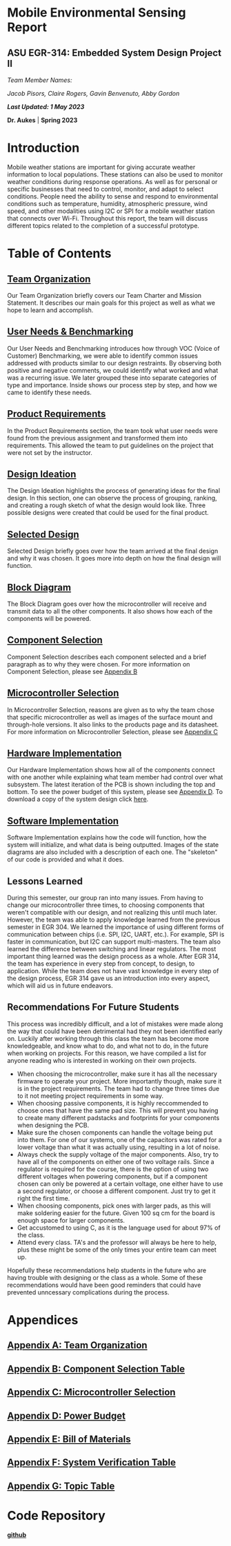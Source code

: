 Mobile Environmental Sensing Report
====

ASU EGR-314: Embedded System Design Project II
---------------------------------------------

_Team Member Names:_ 

_Jacob Pisors, Claire Rogers, Gavin Benvenuto, Abby Gordon_

**_Last Updated: 1 May 2023_**

**Dr. Aukes** | **Spring 2023**



# Introduction

Mobile weather stations are important for giving accurate weather information to local populations. These stations can also be used to monitor weather conditions during response operations. As well as for personal or specific businesses that need to control, monitor, and adapt to select conditions. People need the ability to sense and respond to environmental conditions such as temperature, humidity, atmospheric pressure, wind speed, and other modalities using I2C or SPI for a mobile weather station that connects over Wi-Fi. Throughout this report, the team will discuss different topics related to the completion of a successful prototype.

# Table of Contents

## [Team Organization](team_organization.md)


Our Team Organization briefly covers our Team Charter and Mission Statement. It describes our main goals for this project as well as what we hope to learn and accomplish.

## [User Needs & Benchmarking](user_needs.md)


Our User Needs and Benchmarking introduces how through VOC (Voice of Customer) Benchmarking, we were able to identify common issues addressed with products similar to our design restraints. By observing both positive and negative comments, we could identify what worked and what was a recurring issue. We later grouped these into separate categories of type and importance. Inside shows our process step by step, and how we came to identify these needs.

## [Product Requirements](product_requirements.md)


In the Product Requirements section, the team took what user needs were found from the previous assignment and transformed them into requirements. This allowed the team to put guidelines on the project that were not set by the instructor. 

## [Design Ideation](design_ideation.md)


The Design Ideation highlights the process of generating ideas for the final design. In this section, one can observe the process of grouping, ranking, and creating a rough sketch of what the design would look like. Three possible designs were created that could be used for the final product.  

## [Selected Design](selected_design.md)


Selected Design briefly goes over how the team arrived at the final design and why it was chosen. It goes more into depth on how the final design will function.

## [Block Diagram](block_diagram.md)


The Block Diagram goes over how the microcontroller will receive and transmit data to all the other components. It also shows how each of the components will be powered. 

## [Component Selection](component_selection.md)


Component Selection describes each component selected and a brief paragraph as to why they were chosen. For more information on Component Selection, please see [Appendix B](Appendix_B.md)

## [Microcontroller Selection](microcontroller_selection.md)


In Microcontroller Selection, reasons are given as to why the team chose that specific microcontroller as well as images of the surface mount and through-hole versions. It also links to the products page and its datasheet. For more information on Microcontroller Selection, please see [Appendix C](Appendix_C.md)

## [Hardware Implementation](hardware_proposal.md)


Our Hardware Implementation shows how all of the components connect with one another while explaining what team member had control over what subsystem. The latest iteration of the PCB is shown including the top and bottom. To see the power budget of this system, please see [Appendix D](Appendix_D.md). To download a copy of the system design click [here](https://github.com/EGR314Team206/egr314team206.github.io/files/10857227/SystemDesign.pdf).

## [Software Implementation](software_proposal.md)


Software Implementation explains how the code will function, how the system will initialize, and what data is being outputted. Images of the state diagrams are also included with a description of each one. The "skeleton" of our code is provided and what it does.

## Lessons Learned


During this semester, our group ran into many issues. From having to change our microcontroller three times, to choosing components that weren't compatible with our design, and not realizing this until much later. However, the team was able to apply knowledge learned from the previous semester in EGR 304. We learned the importance of using different forms of communication between chips (i.e. SPI, I2C, UART, etc.). For example, SPI is faster in communication, but I2C can support multi-masters. The team also learned the difference between switching and linear regulators. The most important thing learned was the design process as a whole. After EGR 314, the team has experience in every step from concept, to design, to application. While the team does not have vast knowledge in every step of the design process, EGR 314 gave us an introduction into every aspect, which will aid us in future endeavors.

## Recommendations For Future Students


This process was incredibly difficult, and a lot of mistakes were made along the way that could have been detrimental had they not been identified early on. Luckily after working through this class the team has become more knowledgeable, and know what to do, and what not to do, in the future when working on projects. For this reason, we have compiled a list for anyone reading who is interested in working on their own projects.

- When choosing the microcontroller, make sure it has all the necessary firmware to operate your project. More importantly though, make sure it is in the project requirements. The team had to change three times due to it not meeting project requirements in some way.
- When choosing passive components, it is highly reccommended to choose ones that have the same pad size. This will prevent you having to create many different padstacks and footprints for your components when designing the PCB.
- Make sure the chosen components can handle the voltage being put into them. For one of our systems, one of the capacitors was rated for a lower voltage than what it was actually using, resulting in a lot of noise.
- Always check the supply voltage of the major components. Also, try to have all of the components on either one of two voltage rails. Since a regulator is required for the course, there is the option of using two different voltages when powering components, but if a component chosen can only be powered at a certain voltage, one either have to use a second regulator, or choose a different component. Just try to get it right the first time.
- When choosing components, pick ones with larger pads, as this will make soldering easier for the future. Given 100 sq cm for the board is enough space for larger components.
- Get accustomed to using C, as it is the language used for about 97% of the class.
- Attend every class. TA's and the professor will always be here to help, plus these might be some of the only times your entire team can meet up.

Hopefully these recommendations help students in the future who are having trouble with designing or the class as a whole. Some of these recommendations would have been good reminders that could have prevented unncessary complications during the process.

# Appendices

## [Appendix A: Team Organization](Appendix_A.md)

## [Appendix B: Component Selection Table](Appendix_B.md)

## [Appendix C: Microcontroller Selection](Appendix_C.md)

## [Appendix D: Power Budget](Appendix_D.md)

## [Appendix E: Bill of Materials](Appendix_E.md)

## [Appendix F: System Verification Table](Appendix_F.md)

## [Appendix G: Topic Table](Appendix_G.md)

# Code Repository

**[github](https://github.com/EGR314Team206/TeamCode)**
